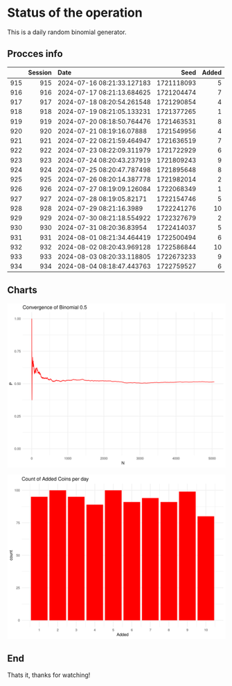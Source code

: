 # Status of the operation
  
  This is a daily random binomial generator.
  
## Procces info

|    | Session|Date                       |       Seed| Added|
|:---|-------:|:--------------------------|----------:|-----:|
|915 |     915|2024-07-16 08:21:33.127183 | 1721118093|     5|
|916 |     916|2024-07-17 08:21:13.684625 | 1721204474|     7|
|917 |     917|2024-07-18 08:20:54.261548 | 1721290854|     4|
|918 |     918|2024-07-19 08:21:05.133231 | 1721377265|     1|
|919 |     919|2024-07-20 08:18:50.764476 | 1721463531|     8|
|920 |     920|2024-07-21 08:19:16.07888  | 1721549956|     4|
|921 |     921|2024-07-22 08:21:59.464947 | 1721636519|     7|
|922 |     922|2024-07-23 08:22:09.311979 | 1721722929|     6|
|923 |     923|2024-07-24 08:20:43.237919 | 1721809243|     9|
|924 |     924|2024-07-25 08:20:47.787498 | 1721895648|     8|
|925 |     925|2024-07-26 08:20:14.387778 | 1721982014|     2|
|926 |     926|2024-07-27 08:19:09.126084 | 1722068349|     1|
|927 |     927|2024-07-28 08:19:05.82171  | 1722154746|     5|
|928 |     928|2024-07-29 08:21:16.3989   | 1722241276|    10|
|929 |     929|2024-07-30 08:21:18.554922 | 1722327679|     2|
|930 |     930|2024-07-31 08:20:36.83954  | 1722414037|     5|
|931 |     931|2024-08-01 08:21:34.464419 | 1722500494|     6|
|932 |     932|2024-08-02 08:20:43.969128 | 1722586844|    10|
|933 |     933|2024-08-03 08:20:33.118805 | 1722673233|     9|
|934 |     934|2024-08-04 08:18:47.443763 | 1722759527|     6|

## Charts 

![](charts/plot1.png)

![](charts/plot2.png)

## End

Thats it, thanks for watching!
